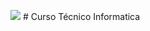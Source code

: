 ![](https://www1.satc.edu.br/parcelamento_satc/assets/img/logotipo_horizontal.png) # Curso Técnico Informatica